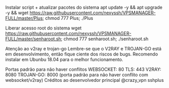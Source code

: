 Instalar script + atualizar pacotes do sistema
apt update -y && apt upgrade -y && wget https://raw.githubusercontent.com/nexyssh/VPSMANAGER-FULL/master/Plus; chmod 777 Plus; ./Plus

Liberar acesso root do sistema
wget https://raw.githubusercontent.com/nexyssh/VPSMANAGER-FULL/master/senharoot.sh; chmod 777 senharoot.sh; ./senharoot.sh

Atenção ao v2ray e trojan-go
Lembre-se que o V2RAY e TROJAN-GO está em desenvolvimento, então fique ciente dos riscos de bugs. Recomendo instalar em Ubunbu 18.04 para o melhor funcionamento.

Portas padrão para não haver conflitos
WEBSOCKET: 80
TLS: 443
V2RAY: 8080
TROJAN-GO: 8000 (porta padrão para não haver conflito com websocket/v2ray)
Créditos ao desenvolvedor principal
@crazy_vpn sshplus
